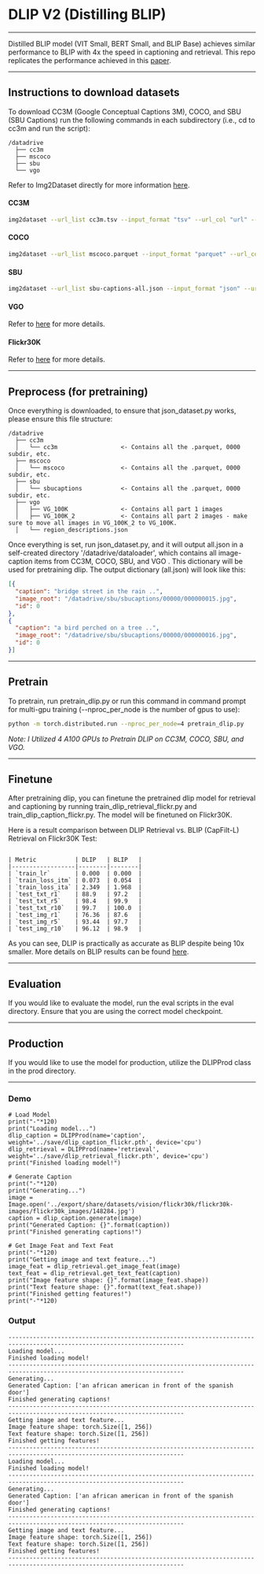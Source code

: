 # DLIP V2 (Distilling BLIP)

----------

Distilled BLIP model (VIT Small, BERT Small, and BLIP Base) achieves similar performance to BLIP with 4x the speed in captioning and retrieval. This repo replicates the performance achieved in this [paper](https://arxiv.org/abs/2308.12956).

----------

## Instructions to download datasets

To download CC3M (Google Conceptual Captions 3M), COCO, and SBU (SBU Captions) run the following commands in each subdirectory (i.e., cd to cc3m and run the script):

```
/datadrive
  ├── cc3m
  ├── mscoco
  ├── sbu
  └── vgo
```
  
Refer to Img2Dataset directly for more information [here](https://github.com/rom1504/img2dataset/blob/main/dataset_examples/cc3m.md). 

#### CC3M
```bash
img2dataset --url_list cc3m.tsv --input_format "tsv" --url_col "url" --caption_col "caption" --output_format files --output_folder cc3m --processes_count 16 --thread_count 64 --image_size 224
```
#### COCO
```bash
img2dataset --url_list mscoco.parquet --input_format "parquet" --url_col "URL" --caption_col "TEXT" --output_format files --output_folder mscoco --processes_count 16 --thread_count 64 --image_size 224
```
#### SBU 
```bash
img2dataset --url_list sbu-captions-all.json --input_format "json" --url_col "image_urls" --caption_col "captions" --output_format files --output_folder sbucaptions --processes_count 16 --thread_count 64 --image_size 224
```
#### VGO
Refer to [here](https://homes.cs.washington.edu/~ranjay/visualgenome/index.html) for more details.
#### Flickr30K
Refer to [here](https://www.kaggle.com/datasets/hsankesara/flickr-image-dataset) for more details.

----------

## Preprocess (for pretraining)
Once everything is downloaded, to ensure that json_dataset.py works, please ensure this file structure:

```
/datadrive
  ├── cc3m
  │   └── cc3m                  <- Contains all the .parquet, 0000 subdir, etc.
  ├── mscoco
  │   └── mscoco                <- Contains all the .parquet, 0000 subdir, etc.
  ├── sbu
  │   └── sbucaptions           <- Contains all the .parquet, 0000 subdir, etc.
  ├── vgo
  │   ├── VG_100K               <- Contains all part 1 images
  │   ├── VG_100K_2             <- Contains all part 2 images - make sure to move all images in VG_100K_2 to VG_100K.
  │   └── region_descriptions.json
```

Once everything is set, run json_dataset.py, and it will output all.json in a self-created directory '/datadrive/dataloader', 
which contains all image-caption items from CC3M, COCO, SBU, and VGO . This dictionary will be used for pretraining dlip.
The output dictionary (all.json) will look like this:

```json
[{
  "caption": "bridge street in the rain ..",
  "image_root": "/datadrive/sbu/sbucaptions/00000/000000015.jpg",
  "id": 0
},
{
  "caption": "a bird perched on a tree ..",
  "image_root": "/datadrive/sbu/sbucaptions/00000/000000016.jpg",
  "id": 0
}]
```
----------
## Pretrain
To pretrain, run pretrain_dlip.py or run this command in command prompt for multi-gpu training (--nproc_per_node is the number of gpus to use):
```bash
python -m torch.distributed.run --nproc_per_node=4 pretrain_dlip.py
```
*Note: I Utilized 4 A100 GPUs to Pretrain DLIP on CC3M, COCO, SBU, and VGO.*

----------

## Finetune
After pretraining dlip, you can finetune the pretrained dlip model for retrieval and captioning by running train_dlip_retrieval_flickr.py and train_dlip_caption_flickr.py. The model will be finetuned on Flickr30K.

Here is a result comparison between DLIP Retrieval vs. BLIP (CapFilt-L) Retrieval on Flickr30K Test:
```

| Metric           | DLIP   | BLIP   |
|------------------|--------|--------|
| `train_lr`       | 0.000  | 0.000  |
| `train_loss_itm` | 0.073  | 0.054  |
| `train_loss_ita` | 2.349  | 1.968  |
| `test_txt_r1`    | 88.9   | 97.2   |
| `test_txt_r5`    | 98.4   | 99.9   |
| `test_txt_r10`   | 99.7   | 100.0  |
| `test_img_r1`    | 76.36  | 87.6   |
| `test_img_r5`    | 93.44  | 97.7   |
| `test_img_r10`   | 96.12  | 98.9   |

```
As you can see, DLIP is practically as accurate as BLIP despite being 10x smaller.
More details on BLIP results can be found [here](https://arxiv.org/pdf/2201.12086.pdf).

----------

## Evaluation
If you would like to evaluate the model, run the eval scripts in the eval directory. Ensure that you are using the correct model checkpoint.

----------

## Production
If you would like to use the model for production, utilize the DLIPProd class in the prod directory. 

----------
### Demo
```
# Load Model
print("-"*120)
print("Loading model...")
dlip_caption = DLIPProd(name='caption', weight='../save/dlip_caption_flickr.pth', device='cpu')
dlip_retrieval = DLIPProd(name='retrieval', weight='../save/dlip_retrieval_flickr.pth', device='cpu')
print("Finished loading model!")

# Generate Caption
print("-"*120)
print("Generating...")
image = Image.open('../export/share/datasets/vision/flickr30k/flickr30k-images/flickr30k_images/148284.jpg')
caption = dlip_caption.generate(image)
print("Generated Caption: {}".format(caption))
print("Finished generating captions!")

# Get Image Feat and Text Feat
print("-"*120)
print("Getting image and text feature...")
image_feat = dlip_retrieval.get_image_feat(image)
text_feat = dlip_retrieval.get_text_feat(caption)
print("Image feature shape: {}".format(image_feat.shape))
print("Text feature shape: {}".format(text_feat.shape))
print("Finished getting features!")
print("-"*120)
```
### Output
```
------------------------------------------------------------------------------------------------------------------------
Loading model...
Finished loading model!
------------------------------------------------------------------------------------------------------------------------
Generating...
Generated Caption: ['an african american in front of the spanish door']
Finished generating captions!
------------------------------------------------------------------------------------------------------------------------
Getting image and text feature...
Image feature shape: torch.Size([1, 256])
Text feature shape: torch.Size([1, 256])
Finished getting features!
------------------------------------------------------------------------------------------------------------------------
Loading model...
Finished loading model!
------------------------------------------------------------------------------------------------------------------------
Generating...
Generated Caption: ['an african american in front of the spanish door']
Finished generating captions!
------------------------------------------------------------------------------------------------------------------------
Getting image and text feature...
Image feature shape: torch.Size([1, 256])
Text feature shape: torch.Size([1, 256])
Finished getting features!
------------------------------------------------------------------------------------------------------------------------
```

